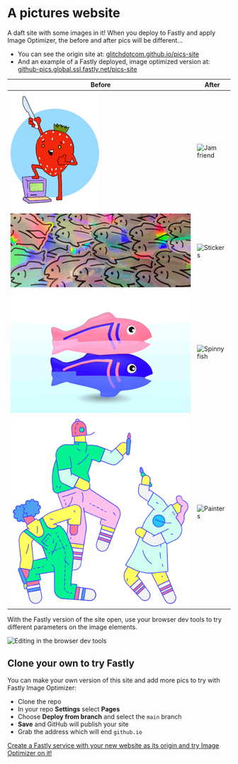 # A pictures website

A daft site with some images in it! When you deploy to Fastly and apply Image Optimizer, the before and after pics will be different...

* You can see the origin site at: [glitchdotcom.github.io/pics-site](https://glitchdotcom.github.io/pics-site)
* And an example of a Fastly deployed, image optimized version at: [github-pics.global.ssl.fastly.net/pics-site](https://github-pics.global.ssl.fastly.net/pics-site)

| Before  | After |
| ------------- | ------------- |
| ![Jam friend](jampal.png)  | ![Jam friend](https://github-pics.global.ssl.fastly.net/pics-site/jampal.png?saturation=-100&orient=h)  |
| ![Stickers](stickers.jpeg)  |  ![Stickers](https://github-pics.global.ssl.fastly.net/pics-site/stickers.jpeg?contrast=100)  |
| ![Spinny fish](spinfish.gif) | ![Spinny fish](https://github-pics.global.ssl.fastly.net/pics-site/spinfish.gif?orient=r&height=0.5) |
| ![Painters](painters.png) | ![Painters](https://github-pics.global.ssl.fastly.net/pics-site/painters.png?bg-color=ff0033) |

With the Fastly version of the site open, use your browser dev tools to try different parameters on the image elements.

![Editing in the browser dev tools](https://cdn.glitch.global/d62e173a-4a42-4b5d-b480-abb4ac723498/image-params.png?v=1730833262947)

## Clone your own to try Fastly

You can make your own version of this site and add more pics to try with Fastly Image Optimizer:

* Clone the repo
* In your repo **Settings** select **Pages**
* Choose **Deploy from branch** and select the `main` branch
* **Save** and GitHub will publish your site
* Grab the address which will end `github.io`

[Create a Fastly service with your new website as its origin and try Image Optimizer on it!](https://docs.fastly.com/en/guides/about-fastly-image-optimizer)

